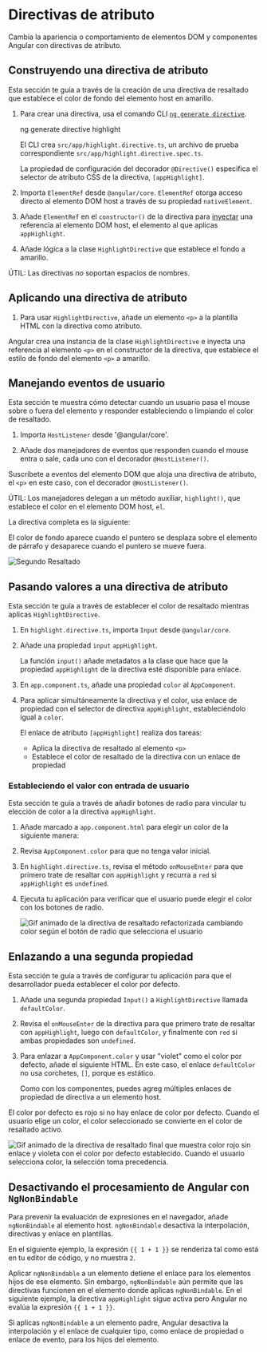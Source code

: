 # Directivas de atributo

Cambia la apariencia o comportamiento de elementos DOM y componentes Angular con directivas de atributo.

## Construyendo una directiva de atributo

Esta sección te guía a través de la creación de una directiva de resaltado que establece el color de fondo del elemento host en amarillo.

1. Para crear una directiva, usa el comando CLI [`ng generate directive`](tools/cli/schematics).

    <docs-code language="shell">

    ng generate directive highlight

    </docs-code>

    El CLI crea `src/app/highlight.directive.ts`, un archivo de prueba correspondiente `src/app/highlight.directive.spec.ts`.

    <docs-code header="src/app/highlight.directive.ts" path="adev/src/content/examples/attribute-directives/src/app/highlight.directive.0.ts"/>

    La propiedad de configuración del decorador `@Directive()` especifica el selector de atributo CSS de la directiva, `[appHighlight]`.

1. Importa `ElementRef` desde `@angular/core`.
    `ElementRef` otorga acceso directo al elemento DOM host a través de su propiedad `nativeElement`.

1. Añade `ElementRef` en el `constructor()` de la directiva para [inyectar](guide/di) una referencia al elemento DOM host, el elemento al que aplicas `appHighlight`.

1. Añade lógica a la clase `HighlightDirective` que establece el fondo a amarillo.

    <docs-code header="src/app/highlight.directive.ts" path="adev/src/content/examples/attribute-directives/src/app/highlight.directive.1.ts"/>

ÚTIL: Las directivas *no* soportan espacios de nombres.

<docs-code header="src/app/app.component.avoid.html (no soportado)" path="adev/src/content/examples/attribute-directives/src/app/app.component.avoid.html" visibleRegion="unsupported"/>

## Aplicando una directiva de atributo

1. Para usar `HighlightDirective`, añade un elemento `<p>` a la plantilla HTML con la directiva como atributo.

    <docs-code header="src/app/app.component.html" path="adev/src/content/examples/attribute-directives/src/app/app.component.1.html" visibleRegion="applied"/>

Angular crea una instancia de la clase `HighlightDirective` e inyecta una referencia al elemento `<p>` en el constructor de la directiva, que establece el estilo de fondo del elemento `<p>` a amarillo.

## Manejando eventos de usuario

Esta sección te muestra cómo detectar cuando un usuario pasa el mouse sobre o fuera del elemento y responder estableciendo o limpiando el color de resaltado.

1. Importa `HostListener` desde '@angular/core'.

    <docs-code header="src/app/highlight.directive.ts (importaciones)" path="adev/src/content/examples/attribute-directives/src/app/highlight.directive.2.ts" visibleRegion="imports"/>

1. Añade dos manejadores de eventos que responden cuando el mouse entra o sale, cada uno con el decorador `@HostListener()`.

    <docs-code header="src/app/highlight.directive.ts (métodos-mouse)" path="adev/src/content/examples/attribute-directives/src/app/highlight.directive.2.ts" visibleRegion="mouse-methods"/>

Suscríbete a eventos del elemento DOM que aloja una directiva de atributo, el `<p>` en este caso, con el decorador `@HostListener()`.

ÚTIL: Los manejadores delegan a un método auxiliar, `highlight()`, que establece el color en el elemento DOM host, `el`.

La directiva completa es la siguiente:

<docs-code header="src/app/highlight.directive.ts" path="adev/src/content/examples/attribute-directives/src/app/highlight.directive.2.ts"/>

El color de fondo aparece cuando el puntero se desplaza sobre el elemento de párrafo y desaparece cuando el puntero se mueve fuera.

<img alt="Segundo Resaltado" src="assets/images/guide/attribute-directives/highlight-directive-anim.gif">

## Pasando valores a una directiva de atributo

Esta sección te guía a través de establecer el color de resaltado mientras aplicas `HighlightDirective`.

1. En `highlight.directive.ts`, importa `Input` desde `@angular/core`.

    <docs-code header="src/app/highlight.directive.ts (importaciones)" path="adev/src/content/examples/attribute-directives/src/app/highlight.directive.3.ts" visibleRegion="imports"/>

1. Añade una propiedad `input` `appHighlight`.

    <docs-code header="src/app/highlight.directive.ts" path="adev/src/content/examples/attribute-directives/src/app/highlight.directive.3.ts" visibleRegion="input"/>

    La función `input()` añade metadatos a la clase que hace que la propiedad `appHighlight` de la directiva esté disponible para enlace.

2. En `app.component.ts`, añade una propiedad `color` al `AppComponent`.

    <docs-code header="src/app/app.component.ts (clase)" path="adev/src/content/examples/attribute-directives/src/app/app.component.1.ts" visibleRegion="class"/>

3. Para aplicar simultáneamente la directiva y el color, usa enlace de propiedad con el selector de directiva `appHighlight`, estableciéndolo igual a `color`.

    <docs-code header="src/app/app.component.html (color)" path="adev/src/content/examples/attribute-directives/src/app/app.component.html" visibleRegion="color"/>

    El enlace de atributo `[appHighlight]` realiza dos tareas:

    * Aplica la directiva de resaltado al elemento `<p>`
    * Establece el color de resaltado de la directiva con un enlace de propiedad

### Estableciendo el valor con entrada de usuario

Esta sección te guía a través de añadir botones de radio para vincular tu elección de color a la directiva `appHighlight`.

1. Añade marcado a `app.component.html` para elegir un color de la siguiente manera:

    <docs-code header="src/app/app.component.html (v2)" path="adev/src/content/examples/attribute-directives/src/app/app.component.html" visibleRegion="v2"/>

1. Revisa `AppComponent.color` para que no tenga valor inicial.

    <docs-code header="src/app/app.component.ts (clase)" path="adev/src/content/examples/attribute-directives/src/app/app.component.ts" visibleRegion="class"/>

1. En `highlight.directive.ts`, revisa el método `onMouseEnter` para que primero trate de resaltar con `appHighlight` y recurra a `red` si `appHighlight` es `undefined`.

    <docs-code header="src/app/highlight.directive.ts (mouse-enter)" path="adev/src/content/examples/attribute-directives/src/app/highlight.directive.3.ts" visibleRegion="mouse-enter"/>

1. Ejecuta tu aplicación para verificar que el usuario puede elegir el color con los botones de radio.

    <img alt="Gif animado de la directiva de resaltado refactorizada cambiando color según el botón de radio que selecciona el usuario" src="assets/images/guide/attribute-directives/highlight-directive-v2-anim.gif">

## Enlazando a una segunda propiedad

Esta sección te guía a través de configurar tu aplicación para que el desarrollador pueda establecer el color por defecto.

1. Añade una segunda propiedad `Input()` a `HighlightDirective` llamada `defaultColor`.

    <docs-code header="src/app/highlight.directive.ts (defaultColor)" path="adev/src/content/examples/attribute-directives/src/app/highlight.directive.ts" visibleRegion="defaultColor"/>

1. Revisa el `onMouseEnter` de la directiva para que primero trate de resaltar con `appHighlight`, luego con `defaultColor`, y finalmente con `red` si ambas propiedades son `undefined`.

    <docs-code header="src/app/highlight.directive.ts (mouse-enter)" path="adev/src/content/examples/attribute-directives/src/app/highlight.directive.ts" visibleRegion="mouse-enter"/>

1. Para enlazar a `AppComponent.color` y usar "violet" como el color por defecto, añade el siguiente HTML.
    En este caso, el enlace `defaultColor` no usa corchetes, `[]`, porque es estático.

    <docs-code header="src/app/app.component.html (defaultColor)" path="adev/src/content/examples/attribute-directives/src/app/app.component.html" visibleRegion="defaultColor"/>

    Como con los componentes, puedes agreg múltiples enlaces de propiedad de directiva a un elemento host.

El color por defecto es rojo si no hay enlace de color por defecto.
Cuando el usuario elige un color, el color seleccionado se convierte en el color de resaltado activo.

<img alt="Gif animado de la directiva de resaltado final que muestra color rojo sin enlace y violeta con el color por defecto establecido. Cuando el usuario selecciona color, la selección toma precedencia." src="assets/images/guide/attribute-directives/highlight-directive-final-anim.gif">

## Desactivando el procesamiento de Angular con `NgNonBindable`

Para prevenir la evaluación de expresiones en el navegador, añade `ngNonBindable` al elemento host.
`ngNonBindable` desactiva la interpolación, directivas y enlace en plantillas.

En el siguiente ejemplo, la expresión `{{ 1 + 1 }}` se renderiza tal como está en tu editor de código, y no muestra `2`.

<docs-code header="src/app/app.component.html" path="adev/src/content/examples/attribute-directives/src/app/app.component.html" visibleRegion="ngNonBindable"/>

Aplicar `ngNonBindable` a un elemento detiene el enlace para los elementos hijos de ese elemento.
Sin embargo, `ngNonBindable` aún permite que las directivas funcionen en el elemento donde aplicas `ngNonBindable`.
En el siguiente ejemplo, la directiva `appHighlight` sigue activa pero Angular no evalúa la expresión `{{ 1 + 1 }}`.

<docs-code header="src/app/app.component.html" path="adev/src/content/examples/attribute-directives/src/app/app.component.html" visibleRegion="ngNonBindable-with-directive"/>

Si aplicas `ngNonBindable` a un elemento padre, Angular desactiva la interpolación y el enlace de cualquier tipo, como enlace de propiedad o enlace de evento, para los hijos del elemento.
